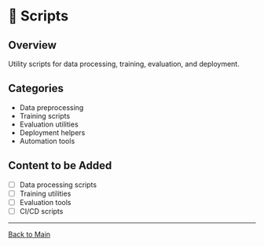 # 🔧 Scripts

## Overview

Utility scripts for data processing, training, evaluation, and deployment.

## Categories

- Data preprocessing
- Training scripts
- Evaluation utilities
- Deployment helpers
- Automation tools

## Content to be Added

- [ ] Data processing scripts
- [ ] Training utilities
- [ ] Evaluation tools
- [ ] CI/CD scripts

---

[Back to Main](../README.md)
